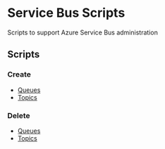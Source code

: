 # Service Bus Scripts
Scripts to support Azure Service Bus administration

## Scripts

### Create
- [Queues](create/queues)
- [Topics](create/topics)

### Delete
- [Queues](delete/queues)
- [Topics](delete/topics)
